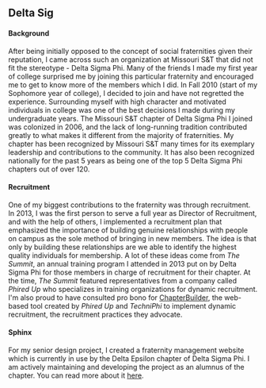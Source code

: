 ## Delta Sig

#### Background
After being initially opposed to the concept of social fraternities given their reputation, I came across such an organization at Missouri S&T that did not fit the stereotype - Delta Sigma Phi.  Many of the friends I made my first year of college surprised me by joining this particular fraternity and encouraged me to get to know more of the members which I did.  In Fall 2010 (start of my Sophomore year of college), I decided to join and have not regretted the experience.  Surrounding myself with high character and motivated individuals in college was one of the best decisions I made during my undergraduate years. The Missouri S&T chapter of Delta Sigma Phi I joined was colonized in 2006, and the lack of long-running tradition contributed greatly to what makes it different from the majority of fraternities.  My chapter has been recognized by Missouri S&T many times for its exemplary leadership and contributions to the community.  It has also been recognized nationally for the past 5 years as being one of the top 5 Delta Sigma Phi chapters out of over 120.

#### Recruitment
One of my biggest contributions to the fraternity was through recruitment.  In 2013, I was the first person to serve a full year as Director of Recruitment, and with the help of others, I implemented a recruitment plan that emphasized the importance of building genuine relationships with people on campus as the sole method of bringing in new members.  The idea is that only by building these relationships are we able to identify the highest quality individuals for membership.  A lot of these ideas come from *The Summit*, an annual training program I attended in 2013 put on by Delta Sigma Phi for those members in charge of recruitment for their chapter.  At the time, *The Summit* featured representatives from a company called *Phired Up* who specializes in training organizations for dynamic recruitment.  I'm also proud to have consulted pro bono for [ChapterBuilder][1], the web-based tool created by *Phired Up* and *TechniPhi* to implement dynamic recruitment, the recruitment practices they advocate.

#### Sphinx
For my senior design project, I created a fraternity management website which is currently in use by the Delta Epsilon chapter of Delta Sigma Phi.  I am actively maintaining and developing the project as an alumnus of the chapter.  You can read more about it [here][2].

[1]: http://www.chapterbuilder.com/
[2]: /sphinx/
